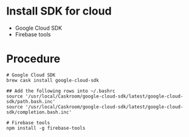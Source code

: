 # Install SDK for cloud
- Google Cloud SDK
- Firebase tools

# Procedure
```
# Google Cloud SDK
brew cask install google-cloud-sdk

## Add the following rows into ~/.bashrc
source '/usr/local/Caskroom/google-cloud-sdk/latest/google-cloud-sdk/path.bash.inc'
source '/usr/local/Caskroom/google-cloud-sdk/latest/google-cloud-sdk/completion.bash.inc'

# Firebase tools
npm install -g firebase-tools

```
